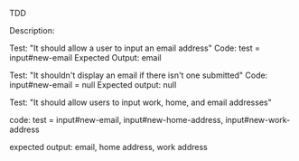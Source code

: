 TDD

Description:

Test: "It should allow a user to input an email address"
Code:
test = input#new-email
Expected Output:
email


Test: "It shouldn't display an email if there isn't one submitted"
Code:
input#new-email = null
Expected output: null


Test: "It should allow users to input work, home, and email addresses"

code:
test = input#new-email, input#new-home-address, input#new-work-address

expected output:
email, home address, work address
